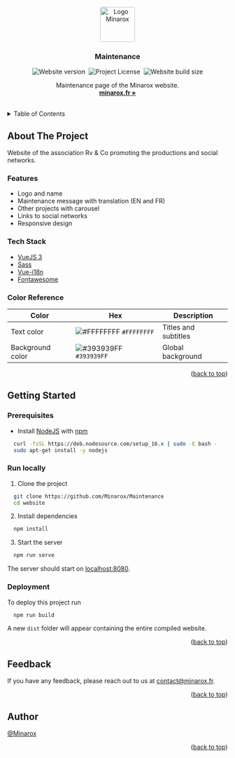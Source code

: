 <div id="top"></div>
<br />

<div align="center">
<a href="https://github.com/Minarox/Maintenance">
    <img src="https://avatars.githubusercontent.com/u/71065703?v=4" alt="Logo Minarox" width="auto" height="80" style="border-radius: 4px">
</a>

<h3 align="center">Maintenance</h3>

![Website version](https://img.shields.io/github/package-json/v/Minarox/Maintenance?label=Version)&nbsp;
![Project License](https://img.shields.io/github/license/Minarox/Maintenance?label=License)&nbsp;
![Website build size](https://img.shields.io/badge/Build%20size-0.0%20MB-blue)


  <p align="center">
    Maintenance page of the Minarox website.
    <br />
    <a href="https://minarox.fr/"><strong>minarox.fr »</strong></a>
  </p>
</div>
<br />

<details>
  <summary>Table of Contents</summary>
  <ol>
    <li>
      <a href="#about-the-project">About The Project</a>
      <ul>
        <li><a href="#features">Features</a></li>
        <li><a href="#tech-stack">Tech Stack</a></li>
        <li><a href="#color-reference">Color Reference</a></li>
      </ul>
    </li>
    <li>
      <a href="#getting-started">Getting Started</a>
      <ul>
        <li><a href="#prerequisites">Prerequisites</a></li>
        <li><a href="#run-locally">Run Locally</a></li>
        <li><a href="#deployment">Deployment</a></li>
      </ul>
    </li>
    <li><a href="#feedback">Feedback</a></li>
    <li><a href="#author">Author</a></li>
  </ol>
</details>

## About The Project

Website of the association Rv & Co promoting the productions and social networks.

### Features

- Logo and name
- Maintenance message with translation (EN and FR)
- Other projects with carousel
- Links to social networks
- Responsive design

### Tech Stack

- [VueJS 3](https://vuejs.org/)
- [Sass](https://sass-lang.com/)
- [Vue-i18n](https://vue-i18n.intlify.dev/)
- [Fontawesome](https://fontawesome.com/)

### Color Reference

| Color                        | Hex                                                                           | Description                   |
|------------------------------|-------------------------------------------------------------------------------|-------------------------------|
| Text color                   | ![#FFFFFFFF](https://via.placeholder.com/8/FFFFFFFF/FFFFFFFF.png) `#FFFFFFFF` | Titles and subtitles          |
| Background color             | ![#393939FF](https://via.placeholder.com/8/393939FF/393939FF.png) `#393939FF` | Global background             |

<p align="right">(<a href="#top">back to top</a>)</p>

## Getting Started

### Prerequisites

- Install [NodeJS](https://nodejs.org/) with [npm](https://www.npmjs.com/)

```bash
  curl -fsSL https://deb.nodesource.com/setup_16.x | sudo -E bash -
  sudo apt-get install -y nodejs
```

### Run locally

1. Clone the project

```bash
  git clone https://github.com/Minarox/Maintenance
  cd website
```

2. Install dependencies

```bash
  npm install
```

3. Start the server

```bash
  npm run serve
```

The server should start on [localhost:8080](http://localhost:8080/).

### Deployment

To deploy this project run

```bash
  npm run build
```

A new `dist` folder will appear containing the entire compiled website.

<p align="right">(<a href="#top">back to top</a>)</p>

## Feedback

If you have any feedback, please reach out to us at [contact@minarox.fr](mailto:contact@minarox.fr).

<p align="right">(<a href="#top">back to top</a>)</p>

## Author

[@Minarox](https://www.github.com/Minarox)

<p align="right">(<a href="#top">back to top</a>)</p>
